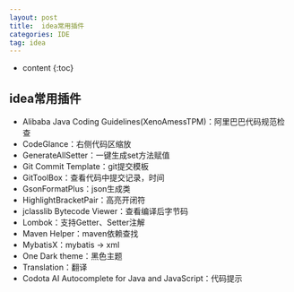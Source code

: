 ```yaml
---
layout: post
title:  idea常用插件
categories: IDE
tag: idea
---
```



* content
{:toc}


## idea常用插件

- Alibaba Java Coding Guidelines(XenoAmessTPM)：阿里巴巴代码规范检查
- CodeGlance：右侧代码区缩放
- GenerateAllSetter：一键生成set方法赋值
- Git Commit Template：git提交模板
- GitToolBox：查看代码中提交记录，时间
- GsonFormatPlus：json生成类
- HighlightBracketPair：高亮开闭符
- jclasslib Bytecode Viewer：查看编译后字节码
- Lombok：支持Getter、Setter注解
- Maven Helper：maven依赖查找
- MybatisX：mybatis -> xml
- One Dark theme：黑色主题
- Translation：翻译
- Codota AI Autocomplete for Java and JavaScript：代码提示